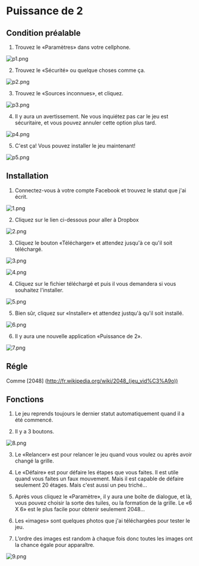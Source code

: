 Puissance de 2
=====================

Condition préalable
---------------------
 1. Trouvez le «Paramètres» dans votre cellphone.

 ![p1.png](https://github.com/phoenixxie/minigame/raw/master/instruction/p1.png)
 
 2. Trouvez le «Sécurité» ou quelque choses comme ça.

 ![p2.png](https://github.com/phoenixxie/minigame/raw/master/instruction/p2.png)
 
 3. Trouvez le «Sources inconnues», et cliquez.

 ![p3.png](https://github.com/phoenixxie/minigame/raw/master/instruction/p3.png)
 
 4. Il y aura un avertissement. Ne vous inquiétez pas car le jeu est sécuritaire, et vous pouvez annuler cette option plus tard.

 ![p4.png](https://github.com/phoenixxie/minigame/raw/master/instruction/p4.png)
 
 5. C'est ça! Vous pouvez installer le jeu maintenant!

 ![p5.png](https://github.com/phoenixxie/minigame/raw/master/instruction/p5.png)


Installation
---------------------
 1. Connectez-vous à votre compte Facebook et trouvez le statut que j'ai écrit.

 ![1.png](https://github.com/phoenixxie/minigame/raw/master/instruction/1.png)
 
 2. Cliquez sur le lien ci-dessous pour aller à Dropbox

 ![2.png](https://github.com/phoenixxie/minigame/raw/master/instruction/2.png)

 3. Cliquez le bouton «Télécharger» et attendez jusqu'à ce qu'il soit téléchargé.

 ![3.png](https://github.com/phoenixxie/minigame/raw/master/instruction/3.png)

 ![4.png](https://github.com/phoenixxie/minigame/raw/master/instruction/4.png)

 4. Cliquez sur le fichier téléchargé et puis il vous demandera si vous souhaitez l'installer.

 ![5.png](https://github.com/phoenixxie/minigame/raw/master/instruction/5.png)

 5. Bien sûr, cliquez sur «Installer» et attendez justqu'à qu'il soit installé.

 ![6.png](https://github.com/phoenixxie/minigame/raw/master/instruction/6.png) 

 6. Il y aura une nouvelle application «Puissance de 2».

 ![7.png](https://github.com/phoenixxie/minigame/raw/master/instruction/7.png)

Régle
-------------------------

Comme [2048] (http://fr.wikipedia.org/wiki/2048_(jeu_vid%C3%A9o))

Fonctions
----------------------
 1. Le jeu reprends toujours le dernier statut automatiquement quand il a été commencé.

 2. Il y a 3 boutons.

 ![8.png](https://github.com/phoenixxie/minigame/raw/master/instruction/8.png)

 3. Le «Relancer» est pour relancer le jeu quand vous voulez ou après avoir changé la grille.

 4. Le «Défaire» est pour défaire les étapes que vous faites. Il est utile quand vous faites un faux mouvement. Mais il est capable de défaire seulement 20 étages. Mais c'est aussi un peu triché...

 5. Après vous cliquez le «Paramètre», il y aura une boîte de dialogue, et là, vous pouvez choisir la sorte des tuiles, ou la formation de la grille. Le «6 X 6» est le plus facile pour obtenir seulement 2048...

 6. Les «images» sont quelques photos que j'ai téléchargées pour tester le jeu.

 7. L’ordre des images est random à chaque fois donc toutes les images ont la chance égale pour apparaître.


 ![9.png](https://github.com/phoenixxie/minigame/raw/master/instruction/9.png)


 
